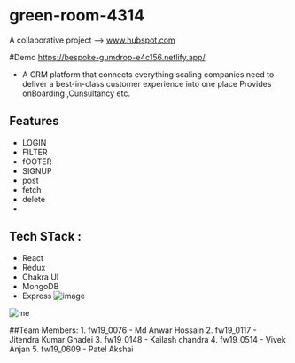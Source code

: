 # green-room-4314
A collaborative project --> www.hubspot.com

#Demo
https://bespoke-gumdrop-e4c156.netlify.app/

* A CRM platform that connects everything scaling companies need to deliver a best-in-class customer experience into one place
Provides onBoarding ,Cunsultancy etc.
## Features
- LOGIN
- FILTER
- fOOTER
- SIGNUP
- post
- fetch
- delete
- 

## Tech STack :
- React
- Redux
- Chakra UI
- MongoDB
- Express
![image](https://user-images.githubusercontent.com/96822665/208614697-23a826ad-0276-423f-b7ea-9ce3f614bd28.png)

![me](https://user-images.githubusercontent.com/103638817/208615757-925689c2-c601-45df-babf-965726f5d98a.png)

##Team Members:
            1. fw19_0076 - Md Anwar Hossain
            2. fw19_0117 - Jitendra Kumar Ghadei
            3. fw19_0148 - Kailash chandra
            4. fw19_0514 - Vivek Anjan
            5. fw19_0609 - Patel Akshai

